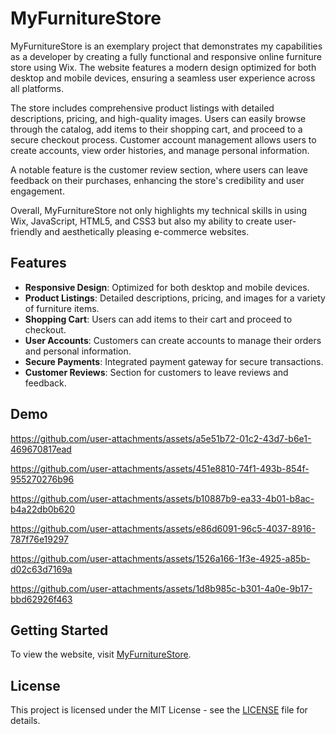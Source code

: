 # MyFurnitureStore

MyFurnitureStore is an exemplary project that demonstrates my capabilities as a developer by creating a fully functional and responsive online furniture store using Wix. The website features a modern design optimized for both desktop and mobile devices, ensuring a seamless user experience across all platforms.

The store includes comprehensive product listings with detailed descriptions, pricing, and high-quality images. Users can easily browse through the catalog, add items to their shopping cart, and proceed to a secure checkout process. Customer account management allows users to create accounts, view order histories, and manage personal information.

A notable feature is the customer review section, where users can leave feedback on their purchases, enhancing the store's credibility and user engagement.

Overall, MyFurnitureStore not only highlights my technical skills in using Wix, JavaScript, HTML5, and CSS3 but also my ability to create user-friendly and aesthetically pleasing e-commerce websites.

## Features

- **Responsive Design**: Optimized for both desktop and mobile devices.
- **Product Listings**: Detailed descriptions, pricing, and images for a variety of furniture items.
- **Shopping Cart**: Users can add items to their cart and proceed to checkout.
- **User Accounts**: Customers can create accounts to manage their orders and personal information.
- **Secure Payments**: Integrated payment gateway for secure transactions.
- **Customer Reviews**: Section for customers to leave reviews and feedback.


## Demo



https://github.com/user-attachments/assets/a5e51b72-01c2-43d7-b6e1-469670817ead


https://github.com/user-attachments/assets/451e8810-74f1-493b-854f-955270276b96


https://github.com/user-attachments/assets/b10887b9-ea33-4b01-b8ac-b4a22db0b620


https://github.com/user-attachments/assets/e86d6091-96c5-4037-8916-787f76e19297


https://github.com/user-attachments/assets/1526a166-1f3e-4925-a85b-d02c63d7169a


https://github.com/user-attachments/assets/1d8b985c-b301-4a0e-9b17-bbd62926f463








## Getting Started

To view the website, visit [MyFurnitureStore](https://shreya012003.wixsite.com/myfurniturestore).


## License

This project is licensed under the MIT License - see the [LICENSE](LICENSE) file for details.
